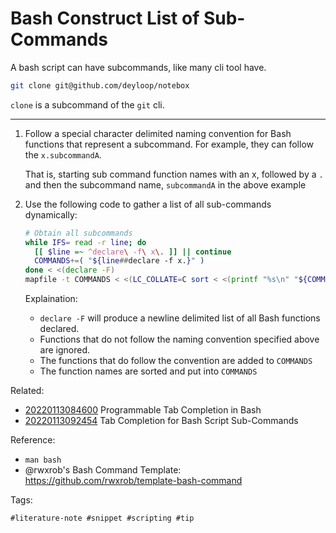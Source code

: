 # Bash Construct List of Sub-Commands

A bash script can have subcommands, like many cli tool have.

```sh
git clone git@github.com/deyloop/notebox
```

`clone` is a subcommand of the `git` cli.

---

1. Follow a special character delimited naming convention for Bash functions
   that represent a subcommand. For example, they can follow the
   `x.subcommandA`.

   That is, starting sub command function names with an x, followed by a `.` and then the subcommand name, `subcommandA` in the above example

1. Use the following code to gather a list of all sub-commands dynamically:
   
    ```bash
    # Obtain all subcommands
    while IFS= read -r line; do
      [[ $line =~ ^declare\ -f\ x\. ]] || continue 
      COMMANDS+=( "${line##declare -f x.}" )
    done < <(declare -F)
    mapfile -t COMMANDS < <(LC_COLLATE=C sort < <(printf "%s\n" "${COMMANDS[@]}"))
    ```

    Explaination:
    * `declare -F` will produce a newline delimited list of all Bash functions declared.
    * Functions that do not follow the naming convention specified above are ignored.
    * The functions that do follow the convention are added to `COMMANDS`
    * The function names are sorted and put into `COMMANDS`

Related:

* [20220113084600](../20220113084600/README.md) Programmable Tab Completion in Bash
* [20220113092454](../20220113092454/README.md) Tab Completion for Bash
  Script Sub-Commands

Reference:
* `man bash`
* @rwxrob's Bash Command Template: <https://github.com/rwxrob/template-bash-command>


Tags:

    #literature-note #snippet #scripting #tip

